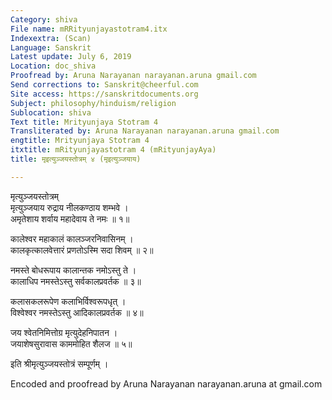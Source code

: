 ```yaml
---
Category: shiva
File name: mRRityunjayastotram4.itx
Indexextra: (Scan)
Language: Sanskrit
Latest update: July 6, 2019
Location: doc_shiva
Proofread by: Aruna Narayanan narayanan.aruna gmail.com
Send corrections to: Sanskrit@cheerful.com
Site access: https://sanskritdocuments.org
Subject: philosophy/hinduism/religion
Sublocation: shiva
Text title: Mrityunjaya Stotram 4
Transliterated by: Aruna Narayanan narayanan.aruna gmail.com
engtitle: Mrityunjaya Stotram 4
itxtitle: mRityunjayastotram 4 (mRityunjayAya)
title: मृइत्युञ्जयस्तोत्रम् ४ (मृइत्युञ्जयाय)

---
```

  
 मृत्युञ्जयस्तोत्रम्   
मृत्युञ्जयाय रुद्राय नीलकण्ठाय शम्भवे ।  
अमृतेशाय शर्वाय महादेवाय ते नमः ॥ १॥  
  
कालेश्वर महाकालं कालञ्जरनिवासिनम् ।  
कालकृत्कालवेत्तारं प्रणतोऽस्मि सदा शिवम् ॥ २॥  
  
नमस्ते बोधरूपाय कालान्तक नमोऽस्तु ते ।  
कालाधिप नमस्तेऽस्तु सर्वकालप्रवर्तक ॥ ३॥  
  
कलासकलरूपेण कलाभिर्विश्वरूपधृत् ।  
विश्वेश्वर नमस्तेऽस्तु आदिकालप्रवर्तक ॥ ४॥  
  
जय श्वेतनिमित्तोग्र मृत्युदेहनिपातन ।  
जयाशेषसुरावास काममोहित शैलज ॥ ५॥  
  
इति श्रीमृत्युञ्जयस्तोत्रं सम्पूर्णम् ।  
  
Encoded and proofread by Aruna Narayanan narayanan.aruna at gmail.com  
  
